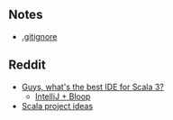 ## Notes
- [.gitignore](c6ce76eedb484a33b9ebf40f766c20c8.md)

## Reddit
- [Guys, what's the best IDE for Scala 3?](https://www.reddit.com/r/scala/comments/xvhm44/guys_whats_the_best_ide_for_scala_3/)
  - [IntelliJ + Bloop](https://scalacenter.github.io/bloop/docs/ides/intellij)
- [Scala project ideas](https://www.reddit.com/r/scala/comments/xh04zx/scala_project_ideas/)
